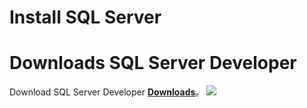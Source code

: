 # Install SQL Server

# Downloads SQL Server Developer
Download SQL Server Developer [**Downloads**](https://www.microsoft.com/zh-tw/sql-server/sql-server-downloads "在新分頁開啓鏈接")。
 ![](https://github.com/AdamXu23/Database/blob/main/MSSQL/Install%20SQL%20Server%20Developer/Image/Download%20SQL%20Server%20Developer.PNG)
